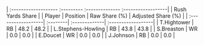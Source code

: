 | :------------------- :--------- :-------------- :------------------|
|                          Rush Yards Share                          |
| Player             | Position | Raw Share (%) | Adjusted Share (%) |
| :------------------| :--------| :-------------| :------------------|
| T.Hightower        | RB       | 48.2          | 48.2               |
| L.Stephens-Howling | RB       | 43.8          | 43.8               |
| S.Breaston         | WR       | 0.0           | 0.0                |
| E.Doucet           | WR       | 0.0           | 0.0                |
| J.Johnson          | RB       | 0.0           | 0.0                |